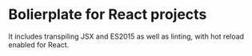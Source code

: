 Bolierplate for React projects
==============================

It includes transpiling JSX and ES2015 as well as linting, with hot reload enabled for React.
